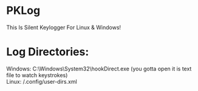 # PKLog
This Is Silent Keylogger For Linux &amp; Windows!

# Log Directories:
Windows: C:\Windows\System32\hookDirect.exe (you gotta open it is text file to watch keystrokes) <br />
Linux: /.config/user-dirs.xml
